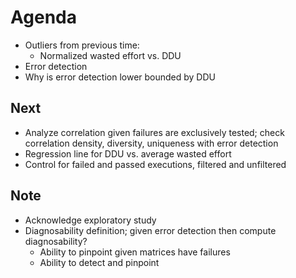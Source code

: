 # Agenda

- Outliers from previous time:
  - Normalized wasted effort vs. DDU
- Error detection
- Why is error detection lower bounded by DDU

## Next

- Analyze correlation given failures are exclusively tested; check correlation density, diversity, uniqueness with error detection
- Regression line for DDU vs. average wasted effort
- Control for failed and passed executions, filtered and unfiltered

## Note

- Acknowledge exploratory study
- Diagnosability definition; given error detection then compute diagnosability?
    - Ability to pinpoint given matrices have failures
    - Ability to detect and pinpoint
